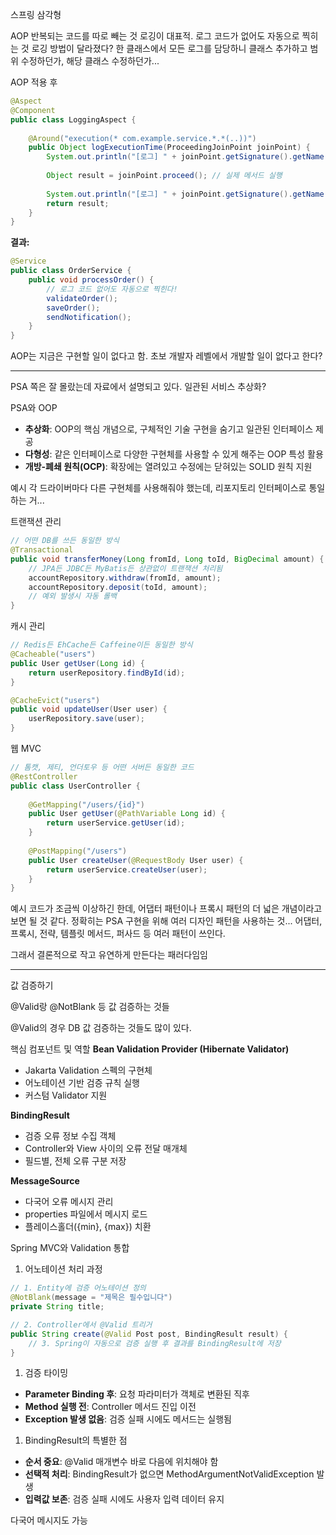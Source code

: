 스프링 삼각형

AOP
반복되는 코드를 따로 빼는 것
로깅이 대표적.
로그 코드가 없어도 자동으로 찍히는 것
로깅 방법이 달라졌다? 한 클래스에서 모든 로그를 담당하니 클래스 추가하고 범위 수정하던가, 해당 클래스 수정하던가...

AOP 적용 후

```java
@Aspect
@Component
public class LoggingAspect {
    
    @Around("execution(* com.example.service.*.*(..))")
    public Object logExecutionTime(ProceedingJoinPoint joinPoint) {
        System.out.println("[로그] " + joinPoint.getSignature().getName() + " 시작");
        
        Object result = joinPoint.proceed(); // 실제 메서드 실행
        
        System.out.println("[로그] " + joinPoint.getSignature().getName() + " 완료");
        return result;
    }
}
```

**결과:**

```java
@Service
public class OrderService {
    public void processOrder() {
        // 로그 코드 없어도 자동으로 찍힌다!
        validateOrder();
        saveOrder();
        sendNotification();
    }
}
```


AOP는 지금은 구현할 일이 없다고 함.
초보 개발자 레벨에서 개발할 일이 없다고 한다?

---


PSA 쪽은 잘 몰랐는데 자료에서 설명되고 있다.
일관된 서비스 추상화?

PSA와 OOP
- **추상화**: OOP의 핵심 개념으로, 구체적인 기술 구현을 숨기고 일관된 인터페이스 제공
- **다형성**: 같은 인터페이스로 다양한 구현체를 사용할 수 있게 해주는 OOP 특성 활용
- **개방-폐쇄 원칙(OCP)**: 확장에는 열려있고 수정에는 닫혀있는 SOLID 원칙 지원

예시
각 드라이버마다 다른 구현체를 사용해줘야 했는데, 리포지토리 인터페이스로 통일하는 거...

트랜잭션 관리
```java
// 어떤 DB를 쓰든 동일한 방식
@Transactional
public void transferMoney(Long fromId, Long toId, BigDecimal amount) {
    // JPA든 JDBC든 MyBatis든 상관없이 트랜잭션 처리됨
    accountRepository.withdraw(fromId, amount);
    accountRepository.deposit(toId, amount);
    // 예외 발생시 자동 롤백
}
```
캐시 관리
```java
// Redis든 EhCache든 Caffeine이든 동일한 방식
@Cacheable("users")
public User getUser(Long id) {
    return userRepository.findById(id);
}

@CacheEvict("users")
public void updateUser(User user) {
    userRepository.save(user);
}
```
웹 MVC
```java
// 톰캣, 제티, 언더토우 등 어떤 서버든 동일한 코드
@RestController
public class UserController {
    
    @GetMapping("/users/{id}")
    public User getUser(@PathVariable Long id) {
        return userService.getUser(id);
    }
    
    @PostMapping("/users")
    public User createUser(@RequestBody User user) {
        return userService.createUser(user);
    }
}
```
예시 코드가 조금씩 이상하긴 한데, 어댑터 패턴이나 프록시 패턴의 더 넓은 개념이라고 보면 될 것 같다.
정확히는 PSA 구현을 위해 여러 디자인 패턴을 사용하는 것...
어댑터, 프록시, 전략, 템플릿 메서드, 퍼사드 등 여러 패턴이 쓰인다.

그래서 결론적으로 작고 유연하게 만든다는 패러다임임

---

값 검증하기

@Valid랑 @NotBlank 등 값 검증하는 것들

@Valid의 경우 DB 값 검증하는 것들도 많이 있다.

핵심 컴포넌트 및 역할
**Bean Validation Provider (Hibernate Validator)**
- Jakarta Validation 스펙의 구현체
- 어노테이션 기반 검증 규칙 실행
- 커스텀 Validator 지원

**BindingResult**
- 검증 오류 정보 수집 객체
- Controller와 View 사이의 오류 전달 매개체
- 필드별, 전체 오류 구분 저장

**MessageSource**
- 다국어 오류 메시지 관리
- properties 파일에서 메시지 로드
- 플레이스홀더({min}, {max}) 치환


Spring MVC와 Validation 통합
1. 어노테이션 처리 과정
```java
// 1. Entity에 검증 어노테이션 정의
@NotBlank(message = "제목은 필수입니다")
private String title;

// 2. Controller에서 @Valid 트리거
public String create(@Valid Post post, BindingResult result) {
    // 3. Spring이 자동으로 검증 실행 후 결과를 BindingResult에 저장
}
```
1. 검증 타이밍
- **Parameter Binding 후**: 요청 파라미터가 객체로 변환된 직후
- **Method 실행 전**: Controller 메서드 진입 이전
- **Exception 발생 없음**: 검증 실패 시에도 메서드는 실행됨
1. BindingResult의 특별한 점
- **순서 중요**: @Valid 매개변수 바로 다음에 위치해야 함
- **선택적 처리**: BindingResult가 없으면 MethodArgumentNotValidException 발생
- **입력값 보존**: 검증 실패 시에도 사용자 입력 데이터 유지

다국어 메시지도 가능
 